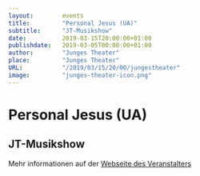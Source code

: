 ```yaml
---
layout:        events
title:         "Personal Jesus (UA)"
subtitle:      "JT-Musikshow"
date:          2019-03-15T20:00:00+01:00
publishdate:   2019-03-05T00:00:00+01:00
author:        "Junges Theater"
place:         "Junges Theater"
URL:           "/2019/03/15/20/00/jungestheater"
image:         "junges-theater-icon.png"
---
```


Personal Jesus (UA)
===========

JT-Musikshow
-----------



Mehr informationen auf der [Webseite des Veranstalters](http://www.junges-theater.de/content/index.php?id=682)
